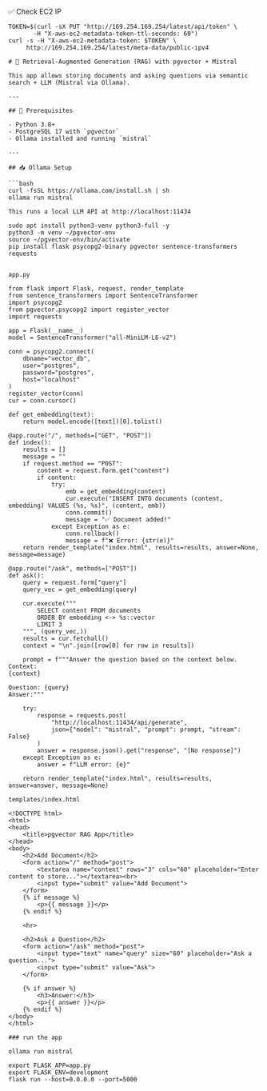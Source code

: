 ✅ Check EC2 IP

```
TOKEN=$(curl -sX PUT "http://169.254.169.254/latest/api/token" \
       -H "X-aws-ec2-metadata-token-ttl-seconds: 60")
curl -s -H "X-aws-ec2-metadata-token: $TOKEN" \
     http://169.254.169.254/latest/meta-data/public-ipv4

# 🧠 Retrieval-Augmented Generation (RAG) with pgvector + Mistral

This app allows storing documents and asking questions via semantic search + LLM (Mistral via Ollama).

---

## 🚧 Prerequisites

- Python 3.8+
- PostgreSQL 17 with `pgvector`
- Ollama installed and running `mistral`

---

## 📥 Ollama Setup

```bash
curl -fsSL https://ollama.com/install.sh | sh
ollama run mistral

This runs a local LLM API at http://localhost:11434

sudo apt install python3-venv python3-full -y
python3 -m venv ~/pgvector-env
source ~/pgvector-env/bin/activate
pip install flask psycopg2-binary pgvector sentence-transformers requests


app.py

from flask import Flask, request, render_template
from sentence_transformers import SentenceTransformer
import psycopg2
from pgvector.psycopg2 import register_vector
import requests

app = Flask(__name__)
model = SentenceTransformer("all-MiniLM-L6-v2")

conn = psycopg2.connect(
    dbname="vector_db",
    user="postgres",
    password="postgres",
    host="localhost"
)
register_vector(conn)
cur = conn.cursor()

def get_embedding(text):
    return model.encode([text])[0].tolist()

@app.route("/", methods=["GET", "POST"])
def index():
    results = []
    message = ""
    if request.method == "POST":
        content = request.form.get("content")
        if content:
            try:
                emb = get_embedding(content)
                cur.execute("INSERT INTO documents (content, embedding) VALUES (%s, %s)", (content, emb))
                conn.commit()
                message = "✅ Document added!"
            except Exception as e:
                conn.rollback()
                message = f"❌ Error: {str(e)}"
    return render_template("index.html", results=results, answer=None, message=message)

@app.route("/ask", methods=["POST"])
def ask():
    query = request.form["query"]
    query_vec = get_embedding(query)

    cur.execute("""
        SELECT content FROM documents
        ORDER BY embedding <-> %s::vector
        LIMIT 3
    """, (query_vec,))
    results = cur.fetchall()
    context = "\n".join([row[0] for row in results])

    prompt = f"""Answer the question based on the context below.
Context:
{context}

Question: {query}
Answer:"""

    try:
        response = requests.post(
            "http://localhost:11434/api/generate",
            json={"model": "mistral", "prompt": prompt, "stream": False}
        )
        answer = response.json().get("response", "[No response]")
    except Exception as e:
        answer = f"LLM error: {e}"

    return render_template("index.html", results=results, answer=answer, message=None)

templates/index.html

<!DOCTYPE html>
<html>
<head>
    <title>pgvector RAG App</title>
</head>
<body>
    <h2>Add Document</h2>
    <form action="/" method="post">
        <textarea name="content" rows="3" cols="60" placeholder="Enter content to store..."></textarea><br>
        <input type="submit" value="Add Document">
    </form>
    {% if message %}
        <p>{{ message }}</p>
    {% endif %}

    <hr>

    <h2>Ask a Question</h2>
    <form action="/ask" method="post">
        <input type="text" name="query" size="60" placeholder="Ask a question...">
        <input type="submit" value="Ask">
    </form>

    {% if answer %}
        <h3>Answer:</h3>
        <p>{{ answer }}</p>
    {% endif %}
</body>
</html>

### run the app

ollama run mistral

export FLASK_APP=app.py
export FLASK_ENV=development
flask run --host=0.0.0.0 --port=5000



```
